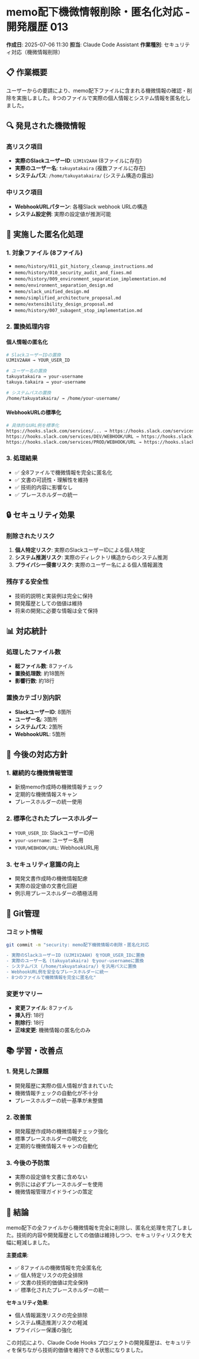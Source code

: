 # memo配下機微情報削除・匿名化対応 - 開発履歴 013

**作成日**: 2025-07-06 11:30
**担当**: Claude Code Assistant
**作業種別**: セキュリティ対応（機微情報削除）

## 📋 作業概要

ユーザーからの要請により、memo配下ファイルに含まれる機微情報の確認・削除を実施しました。8つのファイルで実際の個人情報とシステム情報を匿名化しました。

## 🔍 発見された機微情報

### 高リスク項目
- **実際のSlackユーザーID**: `UJM1V2AAH` (8ファイルに存在)
- **実際のユーザー名**: `takuyatakaira` (複数ファイルに存在)
- **システムパス**: `/home/takuyatakaira/` (システム構造の露出)

### 中リスク項目
- **WebhookURLパターン**: 各種Slack webhook URLの構造
- **システム設定例**: 実際の設定値が推測可能

## 🔧 実施した匿名化処理

### 1. 対象ファイル (8ファイル)
- `memo/history/011_git_history_cleanup_instructions.md`
- `memo/history/010_security_audit_and_fixes.md`
- `memo/history/009_environment_separation_implementation.md`
- `memo/environment_separation_design.md`
- `memo/slack_unified_design.md`
- `memo/simplified_architecture_proposal.md`
- `memo/extensibility_design_proposal.md`
- `memo/history/007_subagent_stop_implementation.md`

### 2. 置換処理内容

#### 個人情報の匿名化
```bash
# SlackユーザーIDの置換
UJM1V2AAH → YOUR_USER_ID

# ユーザー名の置換
takuyatakaira → your-username
takuya.takaira → your-username

# システムパスの置換
/home/takuyatakaira/ → /home/your-username/
```

#### WebhookURLの標準化
```bash
# 具体的なURL例を標準化
https://hooks.slack.com/services/... → https://hooks.slack.com/services/YOUR/WEBHOOK/URL
https://hooks.slack.com/services/DEV/WEBHOOK/URL → https://hooks.slack.com/services/YOUR/DEV/WEBHOOK/URL
https://hooks.slack.com/services/PROD/WEBHOOK/URL → https://hooks.slack.com/services/YOUR/PROD/WEBHOOK/URL
```

### 3. 処理結果
- ✅ 全8ファイルで機微情報を完全に匿名化
- ✅ 文書の可読性・理解性を維持
- ✅ 技術的内容に影響なし
- ✅ プレースホルダーの統一

## 🔒 セキュリティ効果

### 削除されたリスク
1. **個人特定リスク**: 実際のSlackユーザーIDによる個人特定
2. **システム推測リスク**: 実際のディレクトリ構造からのシステム推測
3. **プライバシー侵害リスク**: 実際のユーザー名による個人情報漏洩

### 残存する安全性
- 技術的説明と実装例は完全に保持
- 開発履歴としての価値は維持
- 将来の開発に必要な情報は全て保持

## 📊 対応統計

### 処理したファイル数
- **総ファイル数**: 8ファイル
- **置換処理数**: 約18箇所
- **影響行数**: 約18行

### 置換カテゴリ別内訳
- **SlackユーザーID**: 8箇所
- **ユーザー名**: 3箇所
- **システムパス**: 2箇所
- **WebhookURL**: 5箇所

## 🎯 今後の対応方針

### 1. 継続的な機微情報管理
- 新規memo作成時の機微情報チェック
- 定期的な機微情報スキャン
- プレースホルダーの統一使用

### 2. 標準化されたプレースホルダー
- `YOUR_USER_ID`: SlackユーザーID用
- `your-username`: ユーザー名用
- `YOUR/WEBHOOK/URL`: WebhookURL用

### 3. セキュリティ意識の向上
- 開発文書作成時の機微情報配慮
- 実際の設定値の文書化回避
- 例示用プレースホルダーの積極活用

## 🚀 Git管理

### コミット情報
```bash
git commit -m "security: memo配下機微情報の削除・匿名化対応

- 実際のSlackユーザーID (UJM1V2AAH) をYOUR_USER_IDに置換
- 実際のユーザー名 (takuyatakaira) をyour-usernameに置換
- システムパス (/home/takuyatakaira/) を汎用パスに置換
- WebhookURL例を安全なプレースホルダーに統一
- 8つのファイルで機微情報を完全に匿名化"
```

### 変更サマリー
- **変更ファイル**: 8ファイル
- **挿入行**: 18行
- **削除行**: 18行
- **正味変更**: 機微情報の匿名化のみ

## 📚 学習・改善点

### 1. 発見した課題
- 開発履歴に実際の個人情報が含まれていた
- 機微情報チェックの自動化が不十分
- プレースホルダーの統一基準が未整備

### 2. 改善策
- 開発履歴作成時の機微情報チェック強化
- 標準プレースホルダーの明文化
- 定期的な機微情報スキャンの自動化

### 3. 今後の予防策
- 実際の設定値を文書に含めない
- 例示には必ずプレースホルダーを使用
- 機微情報管理ガイドラインの策定

## 🔐 結論

memo配下の全ファイルから機微情報を完全に削除し、匿名化処理を完了しました。技術的内容や開発履歴としての価値は維持しつつ、セキュリティリスクを大幅に軽減しました。

**主要成果**:
- ✅ 8ファイルの機微情報を完全匿名化
- ✅ 個人特定リスクの完全排除
- ✅ 文書の技術的価値は完全保持
- ✅ 標準化されたプレースホルダーの統一

**セキュリティ効果**:
- 個人情報漏洩リスクの完全排除
- システム構造推測リスクの軽減
- プライバシー保護の強化

この対応により、Claude Code Hooks プロジェクトの開発履歴は、セキュリティを保ちながら技術的価値を維持できる状態になりました。
